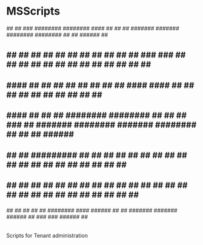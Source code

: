 # MSScripts

 ######   ##    ##    ###    ########  ########  ####       ##    ##     ##  #######   #######  ########    ########  ##      ##  ######  ##     ## 
##    ##   ##  ##    ## ##   ##     ## ##     ##  ##        ##    ###   ### ##     ## ##     ## ##          ##     ## ##  ##  ## ##    ## ##     ## 
##          ####    ##   ##  ##     ## ##     ##  ##        ##    #### ####        ## ##        ##          ##     ## ##  ##  ## ##       ##     ## 
##   ####    ##    ##     ## ########  ########   ##        ##    ## ### ##  #######  ########  #######     ########  ##  ##  ##  ######  ######### 
##    ##     ##    ######### ##   ##   ##     ##  ##  ##    ##    ##     ##        ## ##     ##       ##    ##        ##  ##  ##       ## ##     ## 
##    ##     ##    ##     ## ##    ##  ##     ##  ##  ##    ##    ##     ## ##     ## ##     ## ##    ##    ##        ##  ##  ## ##    ## ##     ## 
 ######      ##    ##     ## ##     ## ########  ####  ######     ##     ##  #######   #######   ######     ##         ###  ###   ######  ##     ## 


Scripts for Tenant administration
